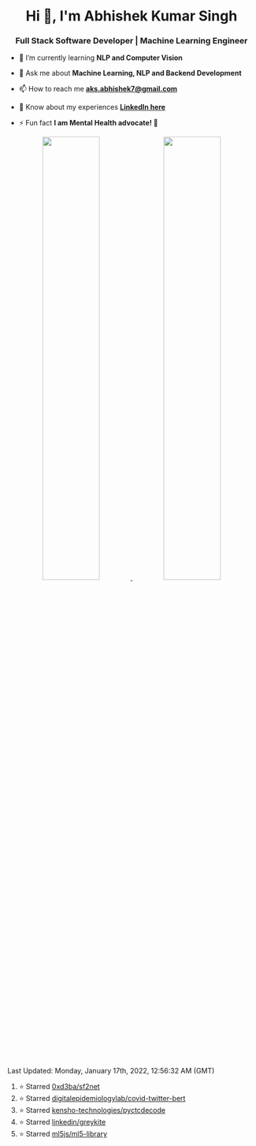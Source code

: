 <h1 align="center">Hi 👋, I'm Abhishek Kumar Singh</h1>
<h3 align="center">Full Stack Software Developer | Machine Learning Engineer</h3>

- 🌱 I’m currently learning **NLP and Computer Vision**

- 💬 Ask me about **Machine Learning, NLP and Backend Development**

- 📫 How to reach me **aks.abhishek7@gmail.com**

- 📄 Know about my experiences [**LinkedIn here**](www.linkedin.com/in/abhishek-singh-kumar)

- ⚡ Fun fact **I am Mental Health advocate! 🧠**


<p align="center">
<a href="https://github-readme-stats.vercel.app/api?username=gagan3012&count_private=true&show_icons=true&include_all_commits=false&hide_border=true&hide_title=true">
  <img width="48%"  src="https://github-readme-stats.vercel.app/api?username=gagan3012&count_private=true&show_icons=true&include_all_commits=false&hide_border=true&hide_title=true" />
</a>
<a href="https://github-readme-streak-stats.herokuapp.com/?user=gagan3012&hide_border=true">
  <img width="48%"  src="https://github-readme-streak-stats.herokuapp.com/?user=gagan3012&hide_border=true" />
</a>
</p>

<!--RECENT_ACTIVITY:last_update-->
Last Updated: Monday, January 17th, 2022, 12:56:32 AM (GMT)
<!--RECENT_ACTIVITY:last_update_end-->
<!--RECENT_ACTIVITY:start-->

1. ⭐ Starred [0xd3ba/sf2net](https://github.com/0xd3ba/sf2net)
2. ⭐ Starred [digitalepidemiologylab/covid-twitter-bert](https://github.com/digitalepidemiologylab/covid-twitter-bert)
3. ⭐ Starred [kensho-technologies/pyctcdecode](https://github.com/kensho-technologies/pyctcdecode)
4. ⭐ Starred [linkedin/greykite](https://github.com/linkedin/greykite)
5. ⭐ Starred [ml5js/ml5-library](https://github.com/ml5js/ml5-library)
<!--RECENT_ACTIVITY:end-->

